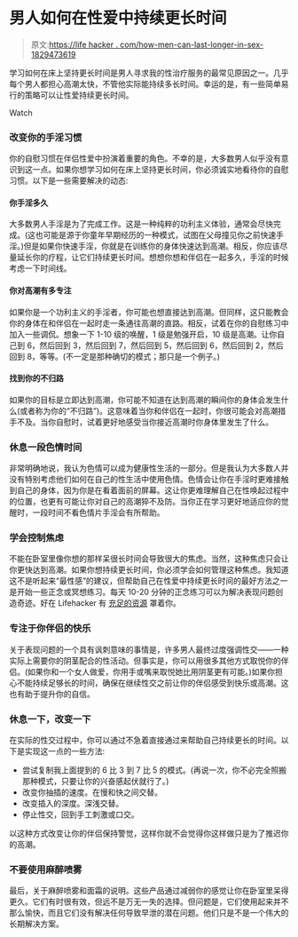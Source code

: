 # 男人如何在性爱中持续更长时间

> 原文:[https://life hacker . com/how-men-can-last-longer-in-sex-1829473619](https://lifehacker.com/how-men-can-last-longer-during-sex-1829473619)

学习如何在床上坚持更长时间是男人寻求我的性治疗服务的最常见原因之一。几乎每个男人都担心高潮太快，不管他实际能持续多长时间。幸运的是，有一些简单易行的策略可以让性爱持续更长时间。

Watch

### 改变你的手淫习惯

你的自慰习惯在伴侣性爱中扮演着重要的角色。不幸的是，大多数男人似乎没有意识到这一点。如果你想学习如何在床上坚持更长时间，你必须诚实地看待你的自慰习惯。以下是一些需要解决的动态:

#### **你手淫多久**

大多数男人手淫是为了完成工作。这是一种纯粹的功利主义体验，通常会尽快完成。(这也可能是源于你童年早期经历的一种模式，试图在父母撞见你之前快速手淫。)但是如果你快速手淫，你就是在训练你的身体快速达到高潮。相反，你应该尽量延长你的疗程，让它们持续更长时间。想想你想和伴侣在一起多久，手淫的时候考虑一下时间线。

#### **你对高潮有多专注**

如果你是一个功利主义的手淫者，你可能也想直接达到高潮。但同样，这只能教会你的身体在和伴侣在一起时走一条通往高潮的直路。相反，试着在你的自慰练习中加入一些调侃。想象一下 1-10 级的唤醒，1 级是勉强开启，10 级是高潮。让你自己到 6，然后回到 3，然后回到 7，然后回到 5，然后回到 6，然后回到 2，然后回到 8，等等。(不一定是那种确切的模式；那只是一个例子。)

#### **找到你的不归路**

如果你的目标是立即达到高潮，你可能不知道在达到高潮的瞬间你的身体会发生什么(或者称为你的“不归路”)。这意味着当你和伴侣在一起时，你很可能会对高潮措手不及。当你自慰时，试着更好地感受当你接近高潮时你身体里发生了什么。

### 休息一段色情时间

非常明确地说，我认为色情可以成为健康性生活的一部分。但是我认为大多数人并没有特别考虑他们如何在自己的性生活中使用色情。色情会让你在手淫时更难接触到自己的身体，因为你是在看着面前的屏幕。这让你更难理解自己在性唤起过程中的位置，也更有可能让你对自己的高潮猝不及防。当你正在学习更好地适应你的觉醒时，一段时间不看色情片手淫会有所帮助。

### 学会控制焦虑

不能在卧室里像你想的那样呆很长时间会导致很大的焦虑。当然，这种焦虑只会让你更快达到高潮。如果你想持续更长时间，你必须学会如何管理这种焦虑。我知道这不是听起来“最性感”的建议，但帮助自己在性爱中持续更长时间的最好方法之一是开始一些正念或冥想练习。每天 10-20 分钟的正念练习可以为解决表现问题创造奇迹。好在 Lifehacker 有 [充足的资源](https://lifehacker.com/tag/mindfulness) 罩着你。

### 专注于你伴侣的快乐

关于表现问题的一个具有讽刺意味的事情是，许多男人最终过度强调性交——一种实际上需要你的阴茎配合的性活动。但事实是，你可以用很多其他方式取悦你的伴侣。(如果你和一个女人做爱，你用手或嘴来取悦她比用阴茎更有可能。)如果你担心不能持续足够长的时间，确保在继续性交之前让你的伴侣感受到快乐或高潮。这也有助于提升你的自信。

### 休息一下，改变一下

在实际的性交过程中，你可以通过不急着直接通过来帮助自己持续更长的时间。以下是实现这一点的一些方法:

*   尝试复制我上面提到的 6 比 3 到 7 比 5 的模式。(再说一次，你不必完全照搬那种模式，只要让你的兴奋感起伏就行了。)
*   改变你抽插的速度。在慢和快之间交替。
*   改变插入的深度。深浅交替。
*   停止性交，回到手工刺激或口交。

以这种方式改变让你的伴侣保持警觉，这样你就不会觉得你这样做只是为了推迟你的高潮。

### 不要使用麻醉喷雾

最后，关于麻醉喷雾和面霜的说明。这些产品通过减弱你的感觉让你在卧室里呆得更久。它们有时很有效，但远不是万无一失的选择。但问题是，它们使用起来并不那么愉快，而且它们没有解决任何导致早泄的潜在问题。他们只是不是一个伟大的长期解决方案。